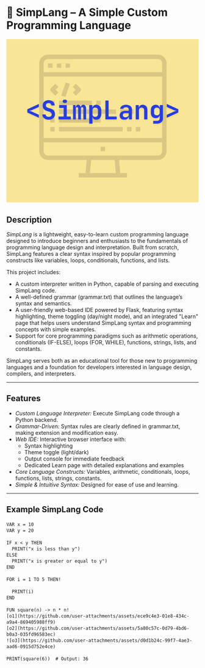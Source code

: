 # 🌟 SimpLang – A Simple Custom Programming Language

![SimpLang Logo](static/Logo.png)

## Description

*SimpLang* is a lightweight, easy-to-learn custom programming language designed to introduce beginners and enthusiasts to the fundamentals of programming language design and interpretation. Built from scratch, SimpLang features a clear syntax inspired by popular programming constructs like variables, loops, conditionals, functions, and lists.

This project includes:

- A custom interpreter written in Python, capable of parsing and executing SimpLang code.
- A well-defined grammar (grammar.txt) that outlines the language’s syntax and semantics.
- A user-friendly web-based IDE powered by Flask, featuring syntax highlighting, theme toggling (day/night mode), and an integrated "Learn" page that helps users understand SimpLang syntax and programming concepts with simple examples.
- Support for core programming paradigms such as arithmetic operations, conditionals (IF-ELSE), loops (FOR, WHILE), functions, strings, lists, and constants.

SimpLang serves both as an educational tool for those new to programming languages and a foundation for developers interested in language design, compilers, and interpreters.

---

## Features

- *Custom Language Interpreter:* Execute SimpLang code through a Python backend.
- *Grammar-Driven:* Syntax rules are clearly defined in grammar.txt, making extension and modification easy.
- *Web IDE:* Interactive browser interface with:
  - Syntax highlighting
  - Theme toggle (light/dark)
  - Output console for immediate feedback
  - Dedicated Learn page with detailed explanations and examples
- *Core Language Constructs:* Variables, arithmetic, conditionals, loops, functions, lists, strings, constants.
- *Simple & Intuitive Syntax:* Designed for ease of use and learning.

---

## Example SimpLang Code

```simplang
VAR x = 10
VAR y = 20

IF x < y THEN
  PRINT("x is less than y")
ELSE
  PRINT("x is greater or equal to y")
END

FOR i = 1 TO 5 THEN!

  PRINT(i)
END

FUN square(n) -> n * n!
[o1](https://github.com/user-attachments/assets/ece9c4e3-01e8-434c-a9a4-869405988ff9)
[o2](https://github.com/user-attachments/assets/5a80c57c-0d79-4bd6-b0a3-035fd96583ec)
![o3](https://github.com/user-attachments/assets/d0d1b24c-99f7-4ae3-aad6-0915d752e4ce)

PRINT(square(6))  # Output: 36


